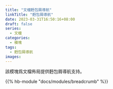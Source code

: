 ```yaml
---
title: "文檔麪包屑導航"
linkTitle: "麪包屑導航"
date: 2023-03-31T16:50:16+08:00
draft: false
series:
  - 文檔
categories:
  - 模塊
tags:
  - 麪包屑導航
images:
---
```


該模塊爲文檔佈局提供麪包屑導航支持。

<!--more-->

{{% hb-module "docs/modules/breadcrumb" %}}
